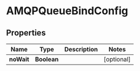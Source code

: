 

# AMQPQueueBindConfig

## Properties

Name | Type | Description | Notes
------------ | ------------- | ------------- | -------------
**noWait** | **Boolean** |  |  [optional]



